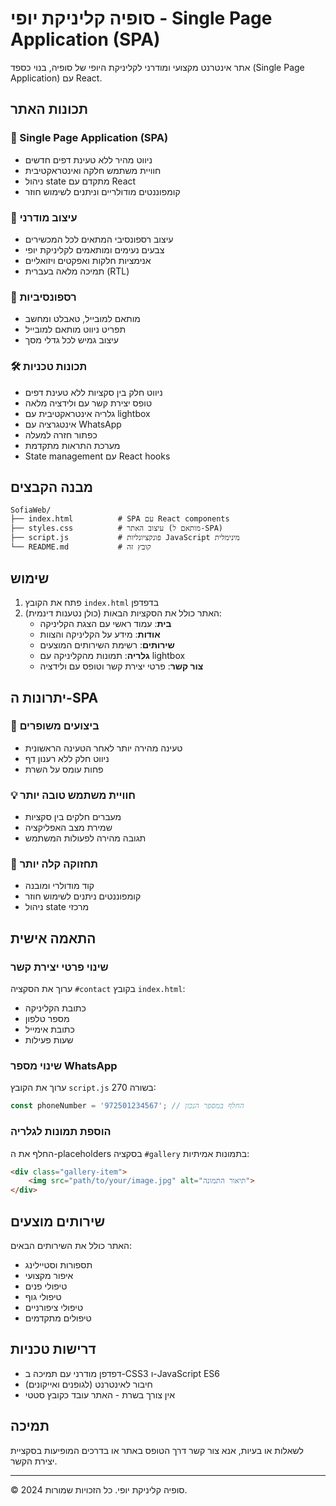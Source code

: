 # סופיה קליניקת יופי - Single Page Application (SPA)

אתר אינטרנט מקצועי ומודרני לקליניקת היופי של סופיה, בנוי כספד (Single Page Application) עם React.

## תכונות האתר

### 🚀 Single Page Application (SPA)
- ניווט מהיר ללא טעינת דפים חדשים
- חוויית משתמש חלקה ואינטראקטיבית
- ניהול state מתקדם עם React
- קומפוננטים מודולריים וניתנים לשימוש חוזר

### 🎨 עיצוב מודרני
- עיצוב רספונסיבי המתאים לכל המכשירים
- צבעים נעימים ומותאמים לקליניקת יופי
- אנימציות חלקות ואפקטים ויזואליים
- תמיכה מלאה בעברית (RTL)

### 📱 רספונסיביות
- מותאם למובייל, טאבלט ומחשב
- תפריט ניווט מותאם למובייל
- עיצוב גמיש לכל גדלי מסך

### 🛠️ תכונות טכניות
- ניווט חלק בין סקציות ללא טעינת דפים
- טופס יצירת קשר עם ולידציה מלאה
- גלריה אינטראקטיבית עם lightbox
- אינטגרציה עם WhatsApp
- כפתור חזרה למעלה
- מערכת התראות מתקדמת
- State management עם React hooks

## מבנה הקבצים

```
SofiaWeb/
├── index.html          # SPA עם React components
├── styles.css          # עיצוב האתר (מותאם ל-SPA)
├── script.js           # פונקציונליות JavaScript מינימלית
└── README.md           # קובץ זה
```

## שימוש

1. פתח את הקובץ `index.html` בדפדפן
2. האתר כולל את הסקציות הבאות (כולן נטענות דינמית):
   - **בית**: עמוד ראשי עם הצגת הקליניקה
   - **אודות**: מידע על הקליניקה והצוות
   - **שירותים**: רשימת השירותים המוצעים
   - **גלריה**: תמונות מהקליניקה עם lightbox
   - **צור קשר**: פרטי יצירת קשר וטופס עם ולידציה

## יתרונות ה-SPA

### 🚀 ביצועים משופרים
- טעינה מהירה יותר לאחר הטעינה הראשונית
- ניווט חלק ללא רענון דף
- פחות עומס על השרת

### 💡 חוויית משתמש טובה יותר
- מעברים חלקים בין סקציות
- שמירת מצב האפליקציה
- תגובה מהירה לפעולות המשתמש

### 🔧 תחזוקה קלה יותר
- קוד מודולרי ומובנה
- קומפוננטים ניתנים לשימוש חוזר
- ניהול state מרכזי

## התאמה אישית

### שינוי פרטי יצירת קשר
ערוך את הסקציה `#contact` בקובץ `index.html`:
- כתובת הקליניקה
- מספר טלפון
- כתובת אימייל
- שעות פעילות

### שינוי מספר WhatsApp
ערוך את הקובץ `script.js` בשורה 270:
```javascript
const phoneNumber = '972501234567'; // החלף במספר הנכון
```

### הוספת תמונות לגלריה
החלף את ה-placeholders בסקציה `#gallery` בתמונות אמיתיות:
```html
<div class="gallery-item">
    <img src="path/to/your/image.jpg" alt="תיאור התמונה">
</div>
```

## שירותים מוצעים

האתר כולל את השירותים הבאים:
- תספורות וסטיילינג
- איפור מקצועי
- טיפולי פנים
- טיפולי גוף
- טיפולי ציפורניים
- טיפולים מתקדמים

## דרישות טכניות

- דפדפן מודרני עם תמיכה ב-CSS3 ו-JavaScript ES6
- חיבור לאינטרנט (לגופנים ואייקונים)
- אין צורך בשרת - האתר עובד כקובץ סטטי

## תמיכה

לשאלות או בעיות, אנא צור קשר דרך הטופס באתר או בדרכים המופיעות בסקציית יצירת הקשר.

---

© 2024 סופיה קליניקת יופי. כל הזכויות שמורות.
